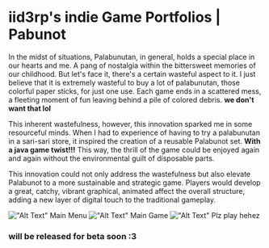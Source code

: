 # iid3rp's indie Game Portfolios | Pabunot

In the midst of situations, Palabunutan, in general, holds a special place in our hearts and me.
A pang of nostalgia within the bittersweet memories of our childhood.
But let's face it, there's a certain wasteful aspect to it.
I just believe that it is extremely wasteful to buy a lot of palabunutan, those colorful paper sticks, for just one use.
Each game ends in a scattered mess, a fleeting moment of fun leaving 
behind a pile of colored debris.
<b> we don't want that lol</b>

This inherent wastefulness, however, this innovation sparked me in some resourceful minds. 
When I had to experience of having to try a palabunutan in a sari-sari store,
it inspired the creation of a reusable Palabunot set.
**With a java game twist!!!**
This way, the thrill of the game 
could be enjoyed again and again without the environmental guilt of disposable parts. 

This innovation could not only address the wastefulness but also elevate Palabunot 
to a more sustainable and strategic game. 
Players would develop a great, catchy, vibrant graphical, animated
affect the overall structure, adding a new layer of digital touch to the traditional gameplay.

!["Alt Text"](https://i.imgur.com/7JNgSAg.png) Main Menu
!["Alt Text"](https://i.imgur.com/cSPCw4Q.png) Main Game
!["Alt Text"](https://i.imgur.com/CEvetVe.png) 
Plz play hehez

### will be released for beta soon :3


